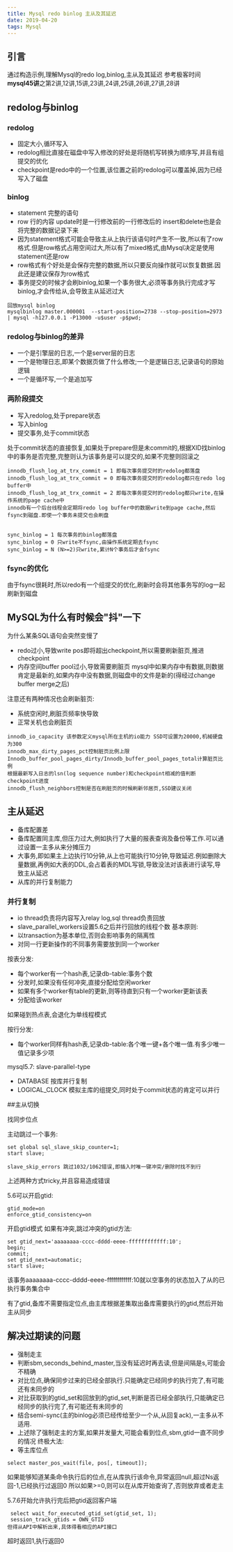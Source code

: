 ```yaml
---
title: Mysql redo binlog 主从及其延迟
date: 2019-04-20 
tags: Mysql
---
```

## 引言
通过构造示例,理解Mysql的redo log,binlog,主从及其延迟
参考极客时间**mysql45讲**之第2讲,12讲,15讲,23讲,24讲,25讲,26讲,27讲,28讲

## redolog与binlog

### redolog
* 固定大小,循环写入
* redolog相比直接在磁盘中写入修改的好处是将随机写转换为顺序写,并且有组提交的优化
* checkpoint是redo中的一个位置,该位置之前的redolog可以覆盖掉,因为已经写入了磁盘

### binlog
* statement 完整的语句
* row 行的内容 update时是一行修改前的一行修改后的  insert和delete也是会将完整的数据记录下来
* 因为statement格式可能会导致主从上执行该语句时产生不一致,所以有了row格式.但是row格式占用空间过大,所以有了mixed格式,由Mysql决定是使用statement还是row
* row格式有个好处是会保存完整的数据,所以只要反向操作就可以恢复数据.因此还是建议保存为row格式
* 事务提交的时候才会刷binlog,如果一个事务很大,必须等事务执行完成才写binlog,才会传给从,会导致主从延迟过大
```
回放mysql binlog
mysqlbinlog master.000001  --start-position=2738 --stop-position=2973 | mysql -h127.0.0.1 -P13000 -u$user -p$pwd;
```

### redolog与binlog的差异

* 一个是引擎层的日志,一个是server层的日志
* 一个是物理日志,即某个数据页做了什么修改;一个是逻辑日志,记录语句的原始逻辑
* 一个是循环写,一个是追加写

### 两阶段提交
* 写入redolog,处于prepare状态
* 写入binlog
* 提交事务,处于commit状态

处于commit状态的直接恢复,如果处于prepare但是未commit的,根据XID找binlog中的事务是否完整,完整则认为该事务是可以提交的,如果不完整则回滚之
```
innodb_flush_log_at_trx_commit = 1 即每次事务提交时的redolog都落盘
innodb_flush_log_at_trx_commit = 0 即每次事务提交时的redolog都只在redo log buffer中
innodb_flush_log_at_trx_commit = 2 即每次事务提交时的redolog都只write,在操作系统的page cache中
innodb有一个后台线程会定期将redo log buffer中的数据write到page cache,然后fsync到磁盘.即使一个事务未提交也会刷盘


sync_binlog = 1 每次事务的binlog都落盘
sync_binlog = 0 只write不fsync,由操作系统定期去fsync
sync_binlog = N (N>=2)只write,累计N个事务后才会fsync
```
### fsync的优化
由于fsync很耗时,所以redo有一个组提交的优化,刷新时会将其他事务写的log一起刷新到磁盘


## MySQL为什么有时候会"抖"一下

为什么某条SQL语句会突然变慢了
* redo过小,导致write pos即将超出checkpoint,所以需要刷新脏页,推进checkpoint
* 内存空间buffer pool过小,导致需要刷脏页 
  mysql中如果内存中有数据,则数据肯定是最新的,如果内存中没有数据,则磁盘中的文件是新的(得经过change buffer merge之后)

注意还有两种情况也会刷新脏页:
* 系统空闲时,刷脏页频率快导致
* 正常关机也会刷脏页

```
innodb_io_capacity 该参数定义mysql所在主机的io能力 SSD可设置为20000,机械硬盘为300
innodb_max_dirty_pages_pct控制脏页比例上限
Innodb_buffer_pool_pages_dirty/Innodb_buffer_pool_pages_total计算脏页比例
根据最新写入日志的lsn(log sequence number)和checkpoint相减的值判断checkpoint进度
innodb_flush_neighbors控制是否在刷脏页的时候刷新邻居页,SSD建议关闭
```

## 主从延迟
* 备库配置差
* 备库配置同主库,但压力过大,例如执行了大量的报表查询及备份等工作.可以通过设置一主多从来分摊压力
* 大事务,即如果主上边执行10分钟,从上也可能执行10分钟,导致延迟.例如删除大量数据,再例如大表的DDL,会占着表的MDL写锁,导致没法对该表进行读写,导致主从延迟
* 从库的并行复制能力

### 并行复制
* io thread负责将内容写入relay log,sql thread负责回放
* slave_parallel_workers设置5.6之后并行回放的线程个数
基本原则:
* 以transaction为基本单位,否则会影响事务的隔离性
* 对同一行更新操作的不同事务需要放到同一个worker

按表分发:
* 每个worker有一个hash表,记录db-table:事务个数
* 分发时,如果没有任何冲突,直接分配给空闲worker
* 如果有多个worker有table的更新,则等待直到只有一个worker更新该表
* 分配给该worker

如果碰到热点表,会退化为单线程模式

按行分发:
* 每个worker同样有hash表,记录db-table:各个唯一键+各个唯一值.有多少唯一值记录多少项


mysql5.7:
slave-parallel-type
* DATABASE 按库并行复制
* LOGICAL_CLOCK 模拟主库的组提交,同时处于commit状态的肯定可以并行

##主从切换

找同步位点

主动跳过一个事务:
```
set global sql_slave_skip_counter=1;
start slave;

```
```
slave_skip_errors 跳过1032/1062错误,即插入时唯一键冲突/删除时找不到行
```
上述两种方式tricky,并且容易造成错误

5.6可以开启gtid:
```
gtid_mode=on
enforce_gtid_consistency=on
```
开启gtid模式
如果有冲突,跳过冲突的gtid方法:
```
set gtid_next='aaaaaaaa-cccc-dddd-eeee-ffffffffffff:10';
begin;
commit;
set gtid_next=automatic;
start slave;
```
该事务aaaaaaaa-cccc-dddd-eeee-ffffffffffff:10就以空事务的状态加入了从的已执行事务集合中

有了gtid,备库不需要指定位点,由主库根据差集取出备库需要执行的gtid,然后开始主从同步

## 解决过期读的问题

* 强制走主
* 判断sbm,seconds_behind_master,当没有延迟时再去读,但是间隔是s,可能会不精确
* 对比位点,确保同步过来的已经全部执行.只能确定已经同步的执行完了,有可能还有未同步的
* 对比获取到的gtid_set和回放到的gtid_set,判断是否已经全部执行,只能确定已经同步的执行完了,有可能还有未同步的
* 结合semi-sync(主的binlog必须已经传给至少一个从,从回复ack),一主多从不适用.
* 上述除了强制走主的方案,如果并发量大,可能会看到位点,sbm,gtid一直不同步的情况
终极大法:
* 等主库位点
```
select master_pos_wait(file, pos[, timeout]);
```
如果能够知道某条命令执行后的位点,在从库执行该命令,异常返回null,超过Ns返回-1,已经执行过返回0
所以如果>=0,则可以在从库开始查询了,否则放弃或者走主

5.7.6开始允许执行完后把gtid返回客户端
```
 select wait_for_executed_gtid_set(gtid_set, 1);
 session_track_gtids = OWN_GTID
但得从API中解析出来,具体得看相应的API接口
```
超时返回1,执行返回0










